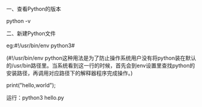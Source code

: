 一、查看Python的版本

python -v

二、新建Python文件

eg:\#!/usr/bin/env python3\# 

\(\#!/usr/bin/env python这种用法是为了防止操作系统用户没有将python装在默认的/usr/bin路径里。当系统看到这一行的时候，首先会到env设置里查找python的安装路径，再调用对应路径下的解释器程序完成操作。\)

print\("hello,world"\);

运行：python3 hello.py

